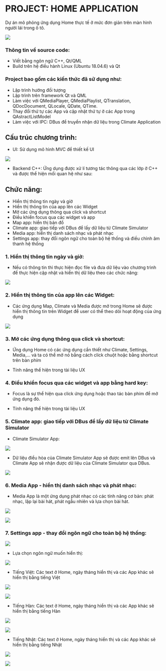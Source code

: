 # PROJECT: HOME APPLICATION 

Dự án mô phỏng ứng dụng Home thực tế ở mức đơn giản trên màn hình người lái trong ô tô.

![](Image/homeScreen.png)

### Thông tin về source code:

- Viết bằng ngôn ngữ C++, Qt/QML 
- Build trên hệ điều hành Linux (Ubuntu 18.04.6) và Qt

### Project bao gồm các kiến thức đã sử dụng như:

- Lập trình hướng đối tượng
- Lập trình trên framework Qt và QML
- Làm việc với QMediaPlayer, QMediaPlaylist, QTranslation, QDocDocument, QLocale, QDate, QTime.
- Thay đổi thứ tự các App và cập nhật thứ tự ở các App trong QAstractListModel
- Làm việc với IPC: DBus để truyển nhận dữ liệu trong Climate Application

## Cấu trúc chương trình: 
- UI: Sử dụng mô hình MVC để thiết kế UI

![](Image/MVC.png)

- Backend C++: Ứng dụng được xử lí tương tác thông qua các lớp ở C++ và được thể hiện mối quan hệ như sau: 


## Chức năng:
- Hiển thị thông tin ngày và giờ
- Hiển thị thông tin của app lên các Widget
- Mở các ứng dụng thông qua click và shortcut
- Điều khiển focus qua các widget và app
- Map app: hiển thị bản đồ
- Climate app: giao tiếp với DBus để lấy dữ liệu từ Climate Simulator
- Media app: hiển thị danh sách nhạc và phát nhạc
- Settings app: thay đổi ngôn ngữ cho toàn bộ hệ thống và điều chỉnh âm thanh hệ thống 

### 1. Hiển thị thông tin ngày và giờ:
- Nếu có thông tin thì thực hiện đọc file và đưa dữ liệu vào chương trình để thực hiện cập nhật và hiển thị dữ liệu theo các chức năng:

![](Image/Statusbar_EN.png)


### 2. Hiển thị thông tin của app lên các Widget:
- Các ứng dụng Map, Climate và Media được mở trong Home sẽ được hiển thị thông tin trên Widget để user có thể theo dõi hoạt động của ứng dụng 

![](Image/Widget.png)

### 3. Mở các ứng dụng thông qua click và shortcut:
- Ứng dụng Home có các ứng dụng cần thiết như Climate, Settings, Media,... và ta có thể mở nó bằng cách click chuột hoặc bằng shortcut trên bàn phím
    
* Tính năng thể hiện trong tài liệu UX


### 4. Điều khiển focus qua các widget và app bằng hard key:
- Focus là sự thể hiện qua click ứng dụng hoặc thao tác bàn phím để mở ứng dụng đó. 

* Tính năng thể hiện trong tài liệu UX

### 5. Climate app: giao tiếp với DBus để lấy dữ liệu từ Climate Simulator

- Climate Simulator App:

![](Image/ClimateSimulator.png)

- Dữ liệu điều hòa của Climate Simulator App sẽ được emit lên DBus và Climate App sẽ nhận được dữ liệu của Climate Simulator qua DBus.

![](Image/DBus.png)

### 6. Media App - hiển thị danh sách nhạc và phát nhạc: 
- Media App là một ứng dụng phát nhạc có các tính năng cơ bản: phát nhạc, lặp lại bài hát, phát ngẫu nhiên và lựa chọn bài hát.
  
![](Image/MediaScreen_CloseDrawer.png)

![](Image/MediaScreen.png)

### 7. Settings app - thay đổi ngôn ngữ cho toàn bộ hệ thống: 

![](Image/settingScreen.png)

- Lựa chọn ngôn ngữ muốn hiển thị:
  
![](Image/SelectLanguage.png)

- Tiếng Việt: Các text ở Home, ngày tháng hiển thị và các App khác sẽ hiển thị bằng tiếng Việt

![](Image/VN_setting.png)

![](Image/VN_Home.png)

- Tiếng Hàn: Các text ở Home, ngày tháng hiển thị và các App khác sẽ hiển thị bằng tiếng Hàn

![](Image/Kr_setting.png)

![](Image/KR_Home.png)

- Tiếng Nhật: Các text ở Home, ngày tháng hiển thị và các App khác sẽ hiển thị bằng tiếng Nhật

![](Image/JP_Setting.png)

![](Image/JP_Home.png)



